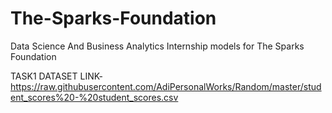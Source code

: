 # The-Sparks-Foundation
Data Science And Business Analytics Internship models for The Sparks Foundation

TASK1 DATASET LINK- https://raw.githubusercontent.com/AdiPersonalWorks/Random/master/student_scores%20-%20student_scores.csv
